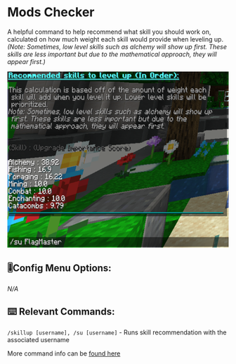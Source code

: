 # Mods Checker
A helpful command to help recommend what skill you should work on, calculated on how much weight each skill would provide when leveling up.  
*(Note: Sometimes, low level skills such as alchemy will show up first. These skills are less important but due to the mathematical approach, they will appear first.)*
<!-- Feature Description -->

<img src="/docs/images/skill_upgrade.png" alt="Skill Upgrade" width="750" height="400" style="text-align: center;">
<!-- Feature image -->


## 🎚️Config  Menu Options: 
<!-- Options/toggles in the config menu, and what they do-->
*N/A*
## ⌨️ Relevant Commands:
<!-- Commands to use the feature/associated with the feature-->

``/skillup [username], /su [username]`` - Runs skill recommendation with the associated username


More command info can be [found here](/docs/pages/commands.md#clearpssdata)



